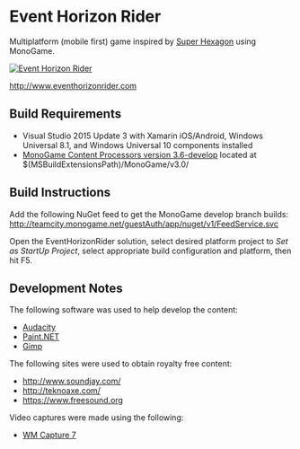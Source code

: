 Event Horizon Rider
===================

Multiplatform (mobile first) game inspired by [Super Hexagon](http://www.superhexagon.com) using MonoGame.

[![Event Horizon Rider](https://j.gifs.com/y8NABV.gif)](http://www.eventhorizonrider.com)

http://www.eventhorizonrider.com

Build Requirements
------------------
 * Visual Studio 2015 Update 3 with Xamarin iOS/Android, Windows Universal 8.1, and Windows Universal 10 components installed
 * [MonoGame Content Processors version 3.6-develop](http://teamcity.monogame.net/repository/download/MonoGame_PackagingWindows/latest.lastSuccessful/MonoGameSetup.exe?guest=1) located at $(MSBuildExtensionsPath)/MonoGame/v3.0/

Build Instructions
------------------
Add the following NuGet feed to get the MonoGame develop branch builds:
http://teamcity.monogame.net/guestAuth/app/nuget/v1/FeedService.svc

Open the EventHorizonRider solution, select desired platform project to *Set as StartUp Project*, select appropriate
build configuration and platform, then hit F5.

Development Notes
-----------------
The following software was used to help develop the content:

 * [Audacity](http://audacity.sourceforge.net/)
 * [Paint.NET](http://www.getpaint.net/)
 * [Gimp](http://www.gimp.org/)

The following sites were used to obtain royalty free content:

 * http://www.soundjay.com/
 * http://teknoaxe.com/
 * https://www.freesound.org

Video captures were made using the following:

 * [WM Capture 7](http://wmrecorder.com/products/wm-capture/)
